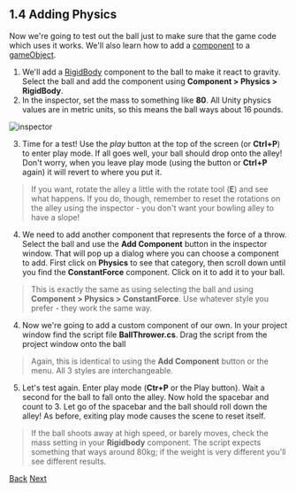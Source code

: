 ## 1.4 Adding Physics
Now we're going to test out the ball just to make sure that the game code which uses it works. We'll also learn how to add a [component](glossary#component) to a [gameObject](glossary#gameObject).

1. We'll add a [RigidBody](glossary#rigidbody) component to the ball to make it react to gravity. Select the ball and add the component using **Component > Physics > RigidBody**.
2. In the inspector, set the mass to something like **80**. All Unity physics values are in metric units, so this means the ball ways about 16 pounds.

  ![inspector](https://dl.dropboxusercontent.com/u/2977490/Unity%40makerhaus/gfx/Screenshot%202013-10-12%2017.53.59.png)

3. Time for a test! Use the *play* button at the top of the screen (or **Ctrl+P**) to enter play mode.  If all goes well, your ball should drop onto the alley!  Don't worry, when you leave play mode (using the button or **Ctrl+P** again) it will revert to where you put it.  
  > If you want, rotate the alley a little with the rotate tool (**E**) and see what happens. If you do, though, remember to reset the rotations on the alley using the inspector - you don't want your bowling alley to have a slope!
4. We need to add another component that represents the force of a throw. Select the ball and use the **Add Component** button in the inspector window. That will pop up a dialog where you can choose a component to add.  First click on **Physics** to see that category, then scroll down until you find the **ConstantForce** component. Click on it to add it to your ball.
> This is exactly the same as using selecting the ball and using **Component > Physics > ConstantForce**. Use whatever style you prefer - they work the same way.
4. Now we're going to add a custom component of our own. In your project window find the script file **BallThrower.cs**.  Drag the script from the project window onto the ball
  > Again, this is identical to using the **Add Component** button or the menu.  All 3 styles are interchangeable.
5. Let's test again. Enter play mode (**Ctr+P** or the Play button). Wait a second for the ball to fall onto the alley.  Now hold the spacebar and count to 3. Let go of the spacebar and the ball should roll down the alley!  As before, exiting play mode causes the scene to reset itself.
  > If the ball shoots away at high speed, or barely moves, check the mass setting in your **Rigidbody** component. The script expects something that ways around 80kg; if the weight is very different you'll see different results.

[Back](ex1-3) 
[Next](ex1-5)

